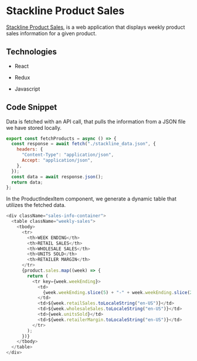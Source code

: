 # Stackline Product Sales

[Stackline Product Sales](https://pmin825.github.io/stackline-product-sales/#/ "Stackline Product Sales"), is a web application that displays weekly product sales information for a given product.

## Technologies

- React

- Redux

- Javascript

## Code Snippet

Data is fetched with an API call, that pulls the information from a JSON file we have stored locally.

```js
export const fetchProducts = async () => {
  const response = await fetch("./stackline_data.json", {
    headers: {
      "Content-Type": "application/json",
      Accept: "application/json",
    },
  });
  const data = await response.json();
  return data;
};
```

In the ProductIndexItem component, we generate a dynamic table that utilizes the fetched data.

```js
<div className="sales-info-container">
  <table className="weekly-sales">
    <tbody>
      <tr>
        <th>WEEK ENDING</th>
        <th>RETAIL SALES</th>
        <th>WHOLESALE SALES</th>
        <th>UNITS SOLD</th>
        <th>RETAILER MARGIN</th>
      </tr>
      {product.sales.map((week) => {
        return (
          <tr key={week.weekEnding}>
            <td>
              {week.weekEnding.slice(5) + "-" + week.weekEnding.slice(2, 4)}
            </td>
            <td>${week.retailSales.toLocaleString("en-US")}</td>
            <td>${week.wholesaleSales.toLocaleString("en-US")}</td>
            <td>{week.unitsSold}</td>
            <td>${week.retailerMargin.toLocaleString("en-US")}</td>
          </tr>
        );
      })}
    </tbody>
  </table>
</div>
```
